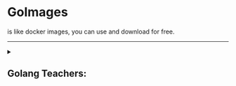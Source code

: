 # GoImages

is like docker images, you can use and download for free.

<!-- 
<details>
  <summary>
    <h1>🔻🔻 Demo and Image Version</h>
  </summary>

  <details>
    <summary>
      <h4>A5- Image07 Create Templaes </h4>
    </summary>
    <p align="center">
      <img src="" width="250" alt="Image 1">
      <img src="" width="250" alt="Image 1">
      <img src="" width="250" alt="Image 1">
    </p>

  </details>
  <details>
    <summary>
      <h4></h4>
    </summary>
    <p align="center">
      <img src="" width="250" alt="Image">
      <img src="" width="250" alt="Image">
      <img src="" width="250" alt="Image">
    </p>
  </details>
</details>  -->

<hr>

<details>
  <summary>
    <h2>Golang Teachers:</h2>
  </summary>
  <p>
    <br>derek banas
    <br>Adam Freeman
  </p>
</details>


